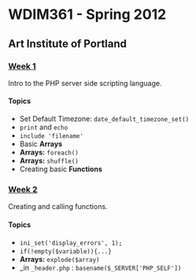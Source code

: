 WDIM361 - Spring 2012
=====================

Art Institute of Portland
-------------------------

### [Week 1](https://github.com/benjaminfisher/wdim361/tree/master/week1) ###

Intro to the PHP server side scripting language.

#### Topics ####
* Set Default Timezone: `date_default_timezone_set()`
* `print` and `echo`
* `include 'filename'`
* Basic **Arrays**
* **Arrays:** `foreach()`
* **Arrays:** `shuffle()`
* Creating basic **Functions**

### [Week 2](https://github.com/benjaminfisher/wdim361/tree/master/week2) ###

Creating and calling functions.

#### Topics ####
* `ini_set('display_errors', 1);`
* `if(!empty($variable)){...}`
* **Arrays:** `explode($array)`
* _in `_header.php` : `basename($_SERVER['PHP_SELF'])`